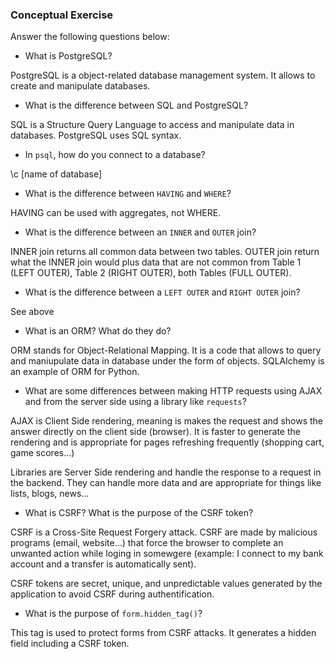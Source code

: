 ### Conceptual Exercise

Answer the following questions below:

- What is PostgreSQL?

PostgreSQL is a object-related database management system. It allows to create and manipulate databases.


- What is the difference between SQL and PostgreSQL?

SQL is a Structure Query Language to access and manipulate data in databases. PostgreSQL uses SQL syntax.

- In `psql`, how do you connect to a database?

\c [name of database]

- What is the difference between `HAVING` and `WHERE`?

HAVING can be used with aggregates, not WHERE.

- What is the difference between an `INNER` and `OUTER` join?

INNER join returns all common data between two tables.
OUTER join return what the INNER join would plus data that are not common from Table 1 (LEFT OUTER), Table 2 (RIGHT OUTER), both Tables (FULL OUTER).

- What is the difference between a `LEFT OUTER` and `RIGHT OUTER` join?

See above

- What is an ORM? What do they do?

ORM stands for Object-Relational Mapping. It is a code that allows to query and maniupulate data in database under the form of objects. SQLAlchemy is an example of ORM for Python.

- What are some differences between making HTTP requests using AJAX 
  and from the server side using a library like `requests`?
  
 AJAX is Client Side rendering, meaning is makes the request and shows the answer directly on the client side (browser). It is faster to generate the rendering and is appropriate for pages refreshing frequently (shopping cart, game scores...)
 
 Libraries are Server Side rendering and handle the response to a request in the backend. They can handle more data and are appropriate for things like lists, blogs, news...
 

- What is CSRF? What is the purpose of the CSRF token?

CSRF is a Cross-Site Request Forgery attack. CSRF are made by malicious programs (email, website...) that force the browser to complete an unwanted action while loging in somewgere (example: I connect to my bank account and a transfer is automatically sent).

CSRF tokens are secret, unique, and unpredictable values generated by the application to avoid CSRF during authentification.

- What is the purpose of `form.hidden_tag()`?

This tag is used to protect forms from CSRF attacks. It generates a hidden field including a CSRF token.